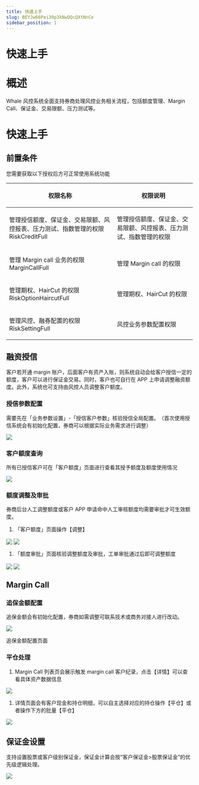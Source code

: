 ```yaml
---
title: 快速上手
slug: BEYJw66Pei30p3kNwOQcQXtNnCe
sidebar_position: 1
---
```



# 快速上手

# 概述

Whale 风控系统全面支持券商处理风控业务相关流程，包括额度管理、Margin Call、保证金、交易限额、压力测试等。

# 快速上手

## 前置条件

您需要获取以下授权后方可正常使用系统功能

<table header_row="1">
<colgroup>
<col width="437"/>
<col width="393"/>
</colgroup>
<thead>
<tr><th><p>权限名称</p></th><th><p>权限说明</p></th></tr>
</thead>
<tbody>
<tr><td><p>管理授信额度、保证金、交易限额、风控报表、压力测试、指数管理的权限<br/>RiskCreditFull</p></td><td><p>管理授信额度、保证金、交易限额、风控报表、压力测试、指数管理的权限</p></td></tr>
<tr><td><p>管理 Margin call 业务的权限<br/>MarginCallFull</p></td><td><p>管理 Margin call 的权限</p></td></tr>
<tr><td><p>管理期权、HairCut 的权限<br/>RiskOptionHaircutFull</p></td><td><p>管理期权、HairCut 的权限</p></td></tr>
<tr><td><p>管理风控、融券配置的权限<br/>RiskSettingFull</p></td><td><p>风控业务参数配置权限</p></td></tr>
</tbody>
</table>

## 融资授信

客户若开通 margin 账户，后面客户有资产入账，则系统自动会给客户授信一定的额度，客户可以进行保证金交易。同时，客户也可自行在 APP 上申请调整融资额度。此外，系统也可支持由风控人员调整客户额度。

### 授信参数配置

需要先在「业务参数设置」-「授信客户参数」核验授信全局配置。​
（首次使用授信系统会有初始化配置，券商可以根据实际业务需求进行调整）

<img src="/assets/L5m1bb3piop3thxbL97c6AjdnNb.png" src-width="3726" src-height="1568" align="center"/>

### 客户额度查询

所有已授信客户可在「客户额度」页面进行查看其授予额度及额度使用情况

<img src="/assets/LzzObsHuKoKuTzxb13EclU2TnHc.png" src-width="3696" src-height="1412" align="center"/>

### 额度调整及审批

券商后台人工调整额度或客户 APP 申请命中人工审核额度均需要审批才可生效额度。

1. 「客户额度」页面操作【调整】

<img src="/assets/MnkZbssplolsngxBmukcPDbsnYf.png" src-width="3694" src-height="1434" align="center"/>

<img src="/assets/RyPYbfjx3oYabExXpX4cGPwQn8d.png" src-width="2050" src-height="1214" align="center"/>

1. 「额度审批」页面核验调整额度及审批，工单审批通过后即可调整额度

<img src="/assets/JFWybefydoScCwxPhCqc6wgRnDg.png" src-width="3736" src-height="848" align="center"/>

<img src="/assets/CmHebshV2oBzVKxUg9ncJJejnbh.png" src-width="3724" src-height="1636" align="center"/>

## Margin Call

### 追保金额配置

追保金额会有初始化配置，券商如需调整可联系技术或商务对接人进行改动。

<img src="/assets/PD9wbjwSUo7dUOxxfsVc2qyWnAj.png" src-width="3826" src-height="1724" align="center"/>

追保金额配置页面

### 平仓处理

1. Margin Call 列表页会展示触发 margin call 客户纪录，点击【详情】可以查看具体资产数据信息

<img src="/assets/MkmRbNWhzo5tnbxVbDrculdDnrc.png" src-width="3710" src-height="1366" align="center"/>

1. 详情页面会有客户现金和持仓明细，可以自主选择对应的持仓操作【平仓】或者操作下方的批量【平仓】

<img src="/assets/KSe2bFH9zoWXa4xOr1bc8RQgnde.png" src-width="3740" src-height="1642" align="center"/>

## 保证金设置

支持设置股票或客户级别保证金，保证金计算会按“客户保证金&gt;股票保证金”的优先级逻辑处理。

<img src="/assets/KiZzbuMbbobwDixGIMVceRVxnab.png" src-width="3688" src-height="1558" align="center"/>

